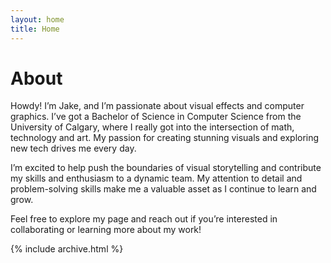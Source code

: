 ```yaml
---
layout: home
title: Home
---
```


# About

Howdy! I’m Jake, and I’m passionate about visual effects and computer graphics. I’ve got a Bachelor of Science in Computer Science from the University of Calgary, where I really got into the intersection of math, technology and art. My passion for creating stunning visuals and exploring new tech drives me every day.

I’m excited to help push the boundaries of visual storytelling and contribute my skills and enthusiasm to a dynamic team. My attention to detail and problem-solving skills make me a valuable asset as I continue to learn and grow.

Feel free to explore my page and reach out if you’re interested in collaborating or learning more about my work!

{% include archive.html %}
